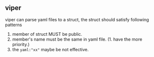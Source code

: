 ## viper
viper can parse yaml files to a struct, the struct should satisfy following patterns 
1. member of struct MUST be public.
2. member's name must be the same in yaml file. (1. have the more priority.)
3. the `yaml:"xx"` maybe be not effective.
